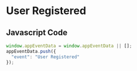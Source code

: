# User Registered

## Javascript Code
```js
window.appEventData = window.appEventData || [];
appEventData.push({
  "event": "User Registered"
});
```




